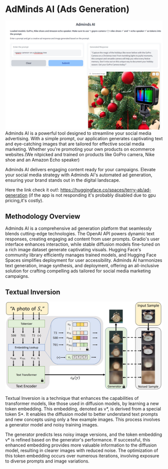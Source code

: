 # AdMinds AI (Ads Generation)
![Alt text](gopro.png)
Adminds AI is a powerful tool designed to streamline your social media advertising. With a simple prompt, our application generates captivating text and eye-catching images that are tailored for effective social media marketing. Whether you're promoting your own products on ecommerce websites.(We nitpicked and trained on products like GoPro camera, Nike shoe and an Amazon Echo speaker)

Adminds AI delivers engaging content ready for your campaigns. Elevate your social media strategy with Adminds AI's automated ad generation, ensuring your brand stands out in the digital landscape.

Here the link check it out!: https://huggingface.co/spaces/terry-ab/ad-generation (if the app is not responding it's probably disabled due to gpu pricing,it's costly).
## Methodology Overview
Adminds AI is a comprehensive ad generation platform that seamlessly blends cutting-edge technologies. The OpenAI API powers dynamic text responses, creating engaging ad content from user prompts. Gradio's user interface enhances interaction, while stable diffusion models fine-tuned on a rich image dataset generate captivating visuals. Hugging Face's community library efficiently manages trained models, and Hugging Face Spaces simplifies deployment for user accessibility. Adminds AI harmonizes text generation, image synthesis, and deployment, offering an all-inclusive solution for crafting compelling ads tailored for social media marketing campaigns.

## Textual Inversion
![Alt text](training.jpg)

Textual Inversion is a technique that enhances the capabilities of transformer models, like those used in diffusion models, by learning a new token embedding. This embedding, denoted as v*, is derived from a special token S*. It enables the diffusion model to better understand text prompts and new concepts using only a few example images. This process involves a generator model and noisy training images. 

The generator predicts less noisy image versions, and the token embedding v* is refined based on the generator's performance. If successful, this enhanced embedding provides more valuable information to the diffusion model, resulting in clearer images with reduced noise. The optimization of this token embedding occurs over numerous iterations, involving exposure to diverse prompts and image variations.

